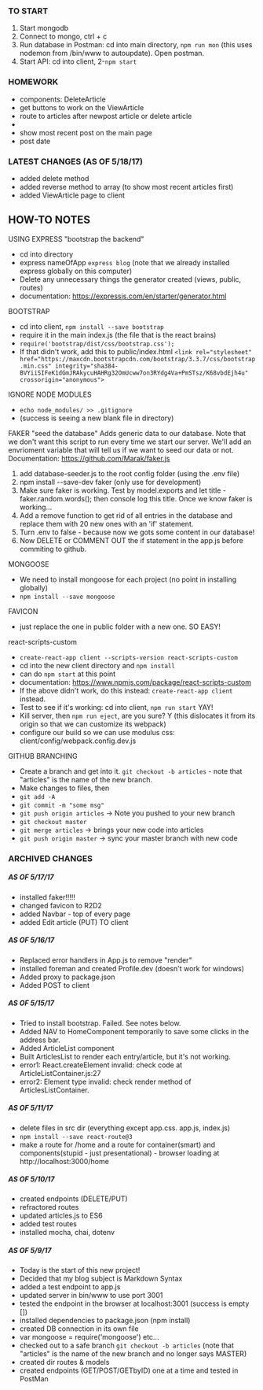 ### TO START
1. Start mongodb
2. Connect to mongo, ctrl + c
3. Run database in Postman: cd into main directory, `npm run mon` (this uses nodemon from /bin/www to autoupdate). Open postman.
4. Start API: cd into client, 2-`npm start`

### HOMEWORK
- components: DeleteArticle
- get buttons to work on the ViewArticle
- route to articles after newpost article or delete article
-
- show most recent post on the main page
- post date

### LATEST CHANGES (AS OF 5/18/17)
- added delete method
- added reverse method to array (to show most recent articles first)
- added ViewArticle page to client


## HOW-TO NOTES
USING EXPRESS "bootstrap the backend"
- cd into directory
- express nameOfApp `express blog` (note that we already installed express globally on this computer)
- Delete any unnecessary things the generator created (views, public, routes)
- documentation: https://expressjs.com/en/starter/generator.html

BOOTSTRAP
- cd into client, `npm install --save bootstrap`
- require it in the main index.js (the file that is the react brains)
- `require('bootstrap/dist/css/bootstrap.css');`
- If that didn't work, add this to public/index.html  ```<link rel="stylesheet" href="https://maxcdn.bootstrapcdn.com/bootstrap/3.3.7/css/bootstrap.min.css" integrity="sha384-BVYiiSIFeK1dGmJRAkycuHAHRg32OmUcww7on3RYdg4Va+PmSTsz/K68vbdEjh4u" crossorigin="anonymous">```

IGNORE NODE MODULES
- `echo node_modules/ >> .gitignore`
- (success is seeing a new blank file in directory)

FAKER "seed the database"
Adds generic data to our database. Note that we don't want this script to run every time we start our server. We'll add an envrioment variable that will tell us if we want to seed our data or not. Documentation: https://github.com/Marak/faker.js
1. add database-seeder.js to the root config folder (using the .env file)
2. npm install --save-dev faker (only use for development)
3. Make sure faker is working. Test by model.exports and let title - faker.random.words(); then console log this title. Once we know faker is working...
4. Add a remove function to get rid of all entries in the database and replace them with 20 new ones with an 'if' statement.
5. Turn .env to false - because now we gots some content in our database!
6. Now DELETE or COMMENT OUT the if statement in the app.js before commiting to github.

MONGOOSE
- We need to install mongoose for each project (no point in installing globally)
- `npm install --save mongoose`

FAVICON
- just replace the one in public folder with a new one. SO EASY!

react-scripts-custom
- ```create-react-app client --scripts-version react-scripts-custom```
- cd into the new client directory and ```npm install```
- can do ```npm start``` at this point
- documentation: https://www.npmjs.com/package/react-scripts-custom
- If the above didn't work, do this instead: ```create-react-app client``` instead.
- Test to see if it's working: cd into client, ```npm run start``` YAY!
- Kill server, then ```npm run eject```, are you sure? Y (this dislocates it from its origin so that we can customize its webpack)
- configure our build so we can use modulus css: client/config/webpack.config.dev.js

GITHUB BRANCHING
- Create a branch and get into it. `git checkout -b articles` - note that "articles" is the name of the new branch.
- Make changes to files, then
 - `git add -A`
 - `git commit -m "some msg"`
 - `git push origin articles` -> Note you pushed to your new branch
 - `git checkout master`
 - `git merge articles` -> brings your new code into articles
 - `git push origin master` -> sync your master branch with new code


### ARCHIVED CHANGES
##### AS OF 5/17/17
- installed faker!!!!!
- changed favicon to R2D2
- added Navbar - top of every page
- added Edit article (PUT) TO client
##### AS OF 5/16/17
- Replaced error handlers in App.js to remove "render"
- installed foreman and created Profile.dev (doesn't work for windows)
- Added proxy to package.json
- Added POST to client
##### AS OF 5/15/17
- Tried to install bootstrap. Failed. See notes below.
- Added NAV to HomeComponent temporarily to save some clicks in the address bar.
- Added ArticleList component
- Built ArticlesList to render each entry/article, but it's not working.
 - error1: React.createElement invalid: check code at ArticleListContainer.js:27
 - error2: Element type invalid: check render method of ArticlesListContainer.
##### AS OF 5/11/17
- delete files in src dir (everything except app.css. app.js, index.js)
- `npm install --save react-route@3`
- make a route for /home and a route for container(smart) and components(stupid - just presentational) - browser loading at http://localhost:3000/home
##### AS OF 5/10/17
- created endpoints (DELETE/PUT)
- refractored routes
- updated articles.js to ES6
- added test routes
- installed mocha, chai, dotenv
##### AS OF 5/9/17
 - Today is the start of this new project!
 - Decided that my blog subject is Markdown Syntax
 - added a test endpoint to app.js
 - updated server in bin/www to use port 3001
 - tested the endpoint in the browser at localhost:3001 (success is empty [])
 - installed dependencies to package.json (npm install)
 - created DB connection in its own file
 - var mongoose = require('mongoose') etc...
 - checked out to a safe branch `git checkout -b articles` (note that "articles" is the name of the new branch and no longer says MASTER)
 - created dir routes & models
 - created endpoints (GET/POST/GETbyID) one at a time and tested in PostMan
